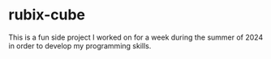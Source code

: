 # rubix-cube

This is a fun side project I worked on for a week during the summer of 2024 in order to develop my programming skills.

